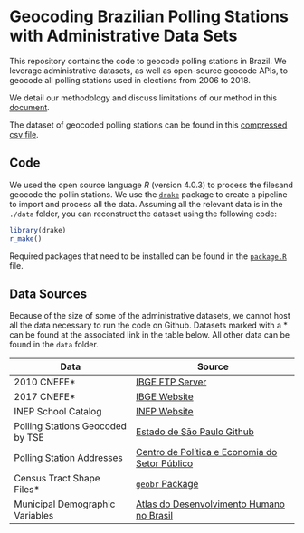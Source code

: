 # Geocoding Brazilian Polling Stations with Administrative Data Sets

This repository contains the code to geocode polling stations in Brazil.
We leverage administrative datasets, as well as open-source geocode APIs, to geocode all polling stations used in elections from 2006 to 2018.

We detail our methodology and discuss limitations of our method in this [document](https://rawcdn.githack.com/fdhidalgo/geocode_br_polling_stations/f701cfe790128ed4d62967258336dc71ab769c4c/doc/geocode_polling_stations/geocode_polling_stations.html).

The dataset of geocoded polling stations can be found in this [compressed csv file](./geocoded_polling_stations.csv.gz).

## Code

We used the open source language *R* (version 4.0.3) to process the filesand geocode the pollin stations.
We use the [`drake`](https://github.com/ropensci/drake) package to create a pipeline to import and process all the data.
Assuming all the relevant data is in the `./data` folder, you can reconstruct the dataset using the following code:

``` r
library(drake)
r_make()
```

Required packages that need to be installed can be found in the [`package.R`](./packages.R) file.

## Data Sources

Because of the size of some of the administrative datasets, we cannot host all the data necessary to run the code on Github.
Datasets marked with a \* can be found at the associated link in the table below.
All other data can be found in the `data` folder.

| Data                             | Source                                                                                                                                                                                                 |
|----------------------------------|--------------------------------------------------------------------------------------------------------------------------------------------------------------------------------------------------------|
| 2010 CNEFE\*                     | [IBGE FTP Server](ftp://ftp.ibge.gov.br/Censos/Censo_Demografico_2010/Cadastro_Nacional_de_Enderecos_Fins_Estatisticos/)                                                                               |
| 2017 CNEFE\*                     | [IBGE Website](https://www.ibge.gov.br/estatisticas/economicas/agricultura-e-pecuaria/21814-2017-censo-agropecuario.html?edicao=23751&t=resultados)                                                    |
| INEP School Catalog              | [INEP Website](https://inepdata.inep.gov.br/analytics/saw.dll?dashboard&NQUser=inepdata&NQPassword=Inep2014&PortalPath=%2Fshared%2FCenso%20da%20Educação%20Básica%2F_portal%2FCatálogo%20de%20Escolas) |
| Polling Stations Geocoded by TSE | [Estado de Sāo Paulo Github](https://github.com/estadao/como-votou-sua-vizinhanca/blob/master/data/locais/local-votacao-08-08-2018.csv)                                                                |
| Polling Station Addresses        | [Centro de Política e Economia do Setor Público](https://www.cepespdata.io)                                                                                                                            |
| Census Tract Shape Files\*       | [`geobr` Package](https://github.com/ipeaGIT/geobr)                                                                                                                                                    |
| Municipal Demographic Variables  | [Atlas do Desenvolvimento Humano no Brasil](http://www.atlasbrasil.org.br)                                                                                                                             |
